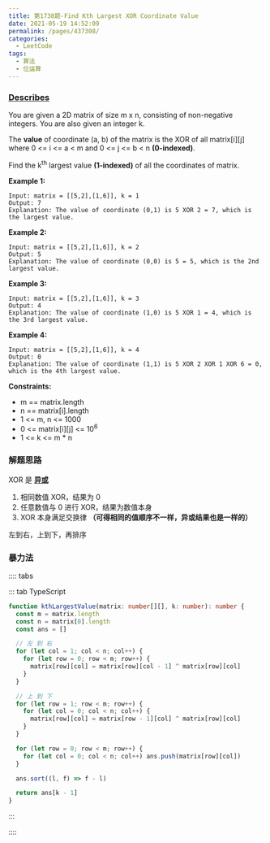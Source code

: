 ```yaml
---
title: 第1738题-Find Kth Largest XOR Coordinate Value
date: 2021-05-19 14:52:09
permalink: /pages/437308/
categories:
  - LeetCode
tags:
  - 算法
  - 位运算
---
```


### [Describes](https://leetcode-cn.com/problems/find-kth-largest-xor-coordinate-value/)

You are given a 2D <span class="span-shadow">matrix</span> of size <span class="span-shadow">m x n</span>, consisting of non-negative integers. You are also given an integer <span class="span-shadow">k</span>.

The **value** of coordinate <span class="span-shadow">(a, b)</span> of the matrix is the XOR of all <span class="span-shadow">matrix[i][j]</span> where <span class="span-shadow">0 <= i <= a < m</span> and <span class="span-shadow">0 <= j <= b < n</span> **(0-indexed)**.

Find the <span class="span-shadow">k<sup>th</sup></span> largest value **(1-indexed)** of all the coordinates of <span class="span-shadow">matrix</span>.

<!-- more -->

**Example 1:**

```
Input: matrix = [[5,2],[1,6]], k = 1
Output: 7
Explanation: The value of coordinate (0,1) is 5 XOR 2 = 7, which is the largest value.
```

**Example 2:**

```
Input: matrix = [[5,2],[1,6]], k = 2
Output: 5
Explanation: The value of coordinate (0,0) is 5 = 5, which is the 2nd largest value.
```

**Example 3:**

```
Input: matrix = [[5,2],[1,6]], k = 3
Output: 4
Explanation: The value of coordinate (1,0) is 5 XOR 1 = 4, which is the 3rd largest value.
```

**Example 4:**

```
Input: matrix = [[5,2],[1,6]], k = 4
Output: 0
Explanation: The value of coordinate (1,1) is 5 XOR 2 XOR 1 XOR 6 = 0, which is the 4th largest value.
```

**Constraints:**

- <span class="span-shadow">m == matrix.length</span>
- <span class="span-shadow">n == matrix[i].length</span>
- <span class="span-shadow">1 <= m, n <= 1000</span>
- <span class="span-shadow">0 <= matrix[i][j] <= 10<sup>6</sup></span>
- <span class="span-shadow">1 <= k <= m \* n</span>

### 解题思路

<span class="span-shadow">XOR</span> 是 **[异或](https://zhixiangyao.top/pages/339ea6/#%E5%BC%82%E6%88%96%E8%BF%90%E7%AE%97)**

1. 相同数值 <span class="span-shadow">XOR</span>，结果为 <span class="span-shadow">0</span>
2. 任意数值与 <span class="span-shadow">0</span> 进行 <span class="span-shadow">XOR</span>，结果为数值本身
3. <span class="span-shadow">XOR</span> 本身满足交换律 **（可得相同的值顺序不一样，异或结果也是一样的）**

左到右，上到下，再排序

### 暴力法

:::: tabs

::: tab TypeScript

```TypeScript
function kthLargestValue(matrix: number[][], k: number): number {
  const m = matrix.length
  const n = matrix[0].length
  const ans = []

  // 左 到 右
  for (let col = 1; col < n; col++) {
    for (let row = 0; row < m; row++) {
      matrix[row][col] = matrix[row][col - 1] ^ matrix[row][col]
    }
  }

  // 上 到 下
  for (let row = 1; row < m; row++) {
    for (let col = 0; col < n; col++) {
      matrix[row][col] = matrix[row - 1][col] ^ matrix[row][col]
    }
  }

  for (let row = 0; row < m; row++) {
    for (let col = 0; col < n; col++) ans.push(matrix[row][col])
  }

  ans.sort((l, f) => f - l)

  return ans[k - 1]
}
```

:::

::::
